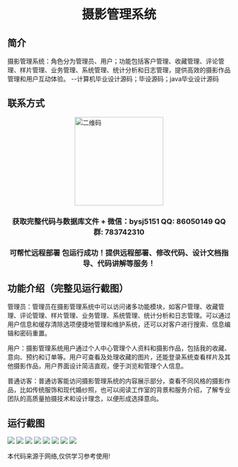 <p><h1 align="center">摄影管理系统</h1></p>

## 简介
摄影管理系统：角色分为管理员、用户；功能包括客户管理、收藏管理、评论管理、样片管理、业务管理、系统管理、统计分析和日志管理，提供高效的摄影作品管理和用户互动体验。    --计算机毕业设计源码；毕设源码；java毕业设计源码


## 联系方式
<img src="https://bs-1329754181.cos.ap-shanghai.myqcloud.com/wx.jpg" alt="二维码" style="display: block; margin: 0 auto;" width="200px">
<p><h3 align="center">获取完整代码与数据库文件 + 微信：bysj5151 QQ: 86050149 QQ群: 783742310</h3></p>
<p><h3 align="center">可帮忙远程部署 包运行成功！提供远程部署、修改代码、设计文档指导、代码讲解等服务！</h3></p>

## 功能介绍（完整见运行截图）
管理员：管理员在摄影管理系统中可以访问诸多功能模块，如客户管理、收藏管理、评论管理、样片管理、业务管理、系统管理、统计分析和日志管理。可以通过用户信息和缓存清除选项便捷地管理和维护系统，还可以对客户进行搜索、信息编辑和密码重置。

用户：摄影管理系统用户通过个人中心管理个人资料和摄影作品，包括我的收藏、意向、预约和订单等。用户可查看及处理收藏的图片，还能登录系统查看样片及其他摄影作品，用户界面设计简洁直观，便于浏览和管理个人信息。

普通访客：普通访客能访问摄影管理系统的内容展示部分，查看不同风格的摄影作品，比如传统服饰和现代婚纱照，也可以阅读工作室的背景和服务介绍，了解专业团队的高质量拍摄技术和设计理念，以便形成选择意向。


## 运行截图
![](imgs/588112-20221009114419415-2110269129.png)
![](imgs/588112-20221009114452998-13000916.png)
![](imgs/588112-20221009114503177-920338837.png)
![](imgs/588112-20221009114513736-522309545.png)
![](imgs/588112-20221009114529359-790122966.png)
![](imgs/588112-20221009114534206-1396702055.png)
![](imgs/588112-20221009114543635-2035216520.png)
![](imgs/588112-20221009114552242-6829428.png)

<p>本代码来源于网络,仅供学习参考使用!</p>
